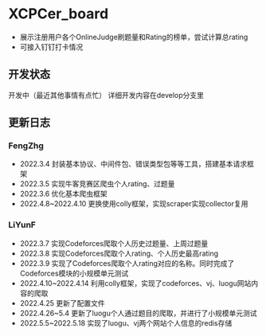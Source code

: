 # XCPCer_board
- 展示注册用户各个OnlineJudge刷题量和Rating的榜单，尝试计算总rating
- 可接入钉钉打卡情况





## 开发状态

开发中（最近其他事情有点忙）
详细开发内容在develop分支里


## 更新日志

### FengZhg

- 2022.3.4 封装基本协议、中间件包、错误类型包等等工具，搭建基本请求框架
- 2022.3.5 实现牛客竞赛区爬虫个人rating、过题量
- 2022.3.6 优化基本爬虫框架
- 2022.4.8~2022.4.10 更换使用colly框架，实现scraper实现collector复用



### LiYunF

- 2022.3.7 实现Codeforces爬取个人历史过题量、上周过题量
- 2022.3.8 实现Codeforces爬取个人rating、个人历史最高rating
- 2022.3.9 实现了Codeforces爬取个人rating对应的名称。同时完成了Codeforces模块的小规模单元测试
- 2022.4.10~2022.4.14 利用colly框架，实现了codeforces、vj、luogu网站内容的爬取
- 2022.4.25 更新了配置文件
- 2022.4.26~5.4 更新了luogu个人通过题目的爬取，并进行了小规模单元测试
- 2022.5.5~2022.5.18 实现了luogu、vj两个网站个人信息的redis存储

